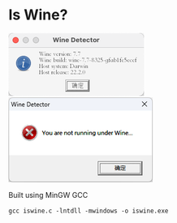 # Is Wine?
![Wine](images/wine.png)
![Not Wine](images/not_wine.png)

Built using MinGW GCC
```
gcc iswine.c -lntdll -mwindows -o iswine.exe
```